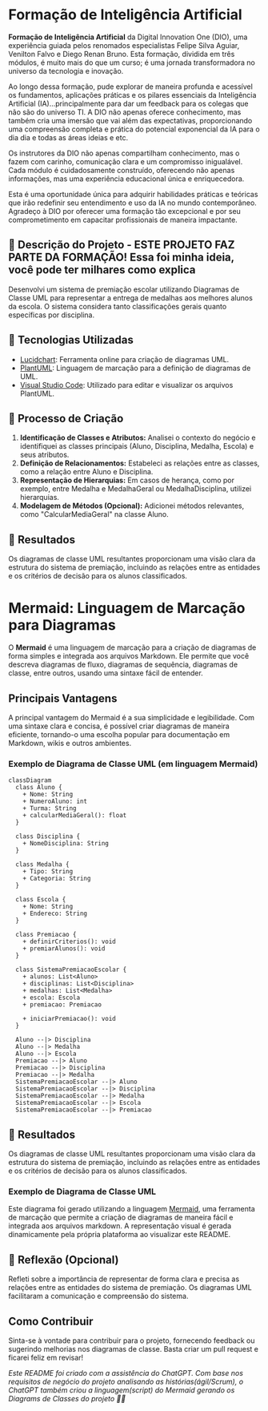 # Formação de Inteligência Artificial

**Formação de Inteligência Artificial** da Digital Innovation One (DIO), uma experiência guiada pelos renomados especialistas Felipe Silva Aguiar, Venilton Falvo e Diego Renan Bruno. Esta formação, dividida em três módulos, é muito mais do que um curso; é uma jornada transformadora no universo da tecnologia e inovação.

Ao longo dessa formação, pude explorar de maneira profunda e acessível os fundamentos, aplicações práticas e os pilares essenciais da Inteligência Artificial (IA)...principalmente para dar um feedback para os colegas que não são do universo TI. A DIO não apenas oferece conhecimento, mas também cria uma imersão que vai além das expectativas, proporcionando uma compreensão completa e prática do potencial exponencial da IA para o dia dia e todas as áreas ideias e etc.

Os instrutores da DIO não apenas compartilham conhecimento, mas o fazem com carinho, comunicação clara e um compromisso inigualável. Cada módulo é cuidadosamente construído, oferecendo não apenas informações, mas uma experiência educacional única e enriquecedora.

Esta é uma oportunidade única para adquirir habilidades práticas e teóricas que irão redefinir seu entendimento e uso da IA no mundo contemporâneo. Agradeço à DIO por oferecer uma formação tão excepcional e por seu comprometimento em capacitar profissionais de maneira impactante.

## 📒 Descrição do Projeto - ESTE PROJETO FAZ PARTE DA FORMAÇÃO! Essa foi minha ideia, você pode ter milhares como explica

Desenvolvi um sistema de premiação escolar utilizando Diagramas de Classe UML para representar a entrega de medalhas aos melhores alunos da escola. O sistema considera tanto classificações gerais quanto específicas por disciplina.

## 🤖 Tecnologias Utilizadas
- [Lucidchart](https://www.lucidchart.com/): Ferramenta online para criação de diagramas UML.
- [PlantUML](https://plantuml.com/): Linguagem de marcação para a definição de diagramas de UML.
- [Visual Studio Code](https://code.visualstudio.com/): Utilizado para editar e visualizar os arquivos PlantUML.

## 🧐 Processo de Criação
1. **Identificação de Classes e Atributos:** Analisei o contexto do negócio e identifiquei as classes principais (Aluno, Disciplina, Medalha, Escola) e seus atributos.
2. **Definição de Relacionamentos:** Estabeleci as relações entre as classes, como a relação entre Aluno e Disciplina.
3. **Representação de Hierarquias:** Em casos de herança, como por exemplo, entre Medalha e MedalhaGeral ou MedalhaDisciplina, utilizei hierarquias.
4. **Modelagem de Métodos (Opcional):** Adicionei métodos relevantes, como "CalcularMediaGeral" na classe Aluno.

## 🚀 Resultados
Os diagramas de classe UML resultantes proporcionam uma visão clara da estrutura do sistema de premiação, incluindo as relações entre as entidades e os critérios de decisão para os alunos classificados.


# Mermaid: Linguagem de Marcação para Diagramas

O **Mermaid** é uma linguagem de marcação para a criação de diagramas de forma simples e integrada aos arquivos Markdown. Ele permite que você descreva diagramas de fluxo, diagramas de sequência, diagramas de classe, entre outros, usando uma sintaxe fácil de entender.

## Principais Vantagens

A principal vantagem do Mermaid é a sua simplicidade e legibilidade. Com uma sintaxe clara e concisa, é possível criar diagramas de maneira eficiente, tornando-o uma escolha popular para documentação em Markdown, wikis e outros ambientes.

### Exemplo de Diagrama de Classe UML (em linguagem Mermaid)

```mermaid
classDiagram
  class Aluno {
    + Nome: String
    + NumeroAluno: int
    + Turma: String
    + calcularMediaGeral(): float
  }

  class Disciplina {
    + NomeDisciplina: String
  }

  class Medalha {
    + Tipo: String
    + Categoria: String
  }

  class Escola {
    + Nome: String
    + Endereco: String
  }

  class Premiacao {
    + definirCriterios(): void
    + premiarAlunos(): void
  }

  class SistemaPremiacaoEscolar {
    + alunos: List<Aluno>
    + disciplinas: List<Disciplina>
    + medalhas: List<Medalha>
    + escola: Escola
    + premiacao: Premiacao

    + iniciarPremiacao(): void
  }

  Aluno --|> Disciplina
  Aluno --|> Medalha
  Aluno --|> Escola
  Premiacao --|> Aluno
  Premiacao --|> Disciplina
  Premiacao --|> Medalha
  SistemaPremiacaoEscolar --|> Aluno
  SistemaPremiacaoEscolar --|> Disciplina
  SistemaPremiacaoEscolar --|> Medalha
  SistemaPremiacaoEscolar --|> Escola
  SistemaPremiacaoEscolar --|> Premiacao
```

## 🚀 Resultados
Os diagramas de classe UML resultantes proporcionam uma visão clara da estrutura do sistema de premiação, incluindo as relações entre as entidades e os critérios de decisão para os alunos classificados.

### Exemplo de Diagrama de Classe UML

Este diagrama foi gerado utilizando a linguagem [Mermaid](https://mermaid-js.github.io/mermaid/), uma ferramenta de marcação que permite a criação de diagramas de maneira fácil e integrada aos arquivos markdown. A representação visual é gerada dinamicamente pela própria plataforma ao visualizar este README.

## 💭 Reflexão (Opcional)
Refleti sobre a importância de representar de forma clara e precisa as relações entre as entidades do sistema de premiação. Os diagramas UML facilitaram a comunicação e compreensão do sistema.

## Como Contribuir
Sinta-se à vontade para contribuir para o projeto, fornecendo feedback ou sugerindo melhorias nos diagramas de classe. Basta criar um pull request e ficarei feliz em revisar!

*Este README foi criado com a assistência do ChatGPT. Com base nos requisitos de negócio do projeto analisando as histórias(ágil/Scrum), o ChatGPT também criou a linguagem(script) do Mermaid gerando os Diagrams de Classes do projeto 🤖✨*